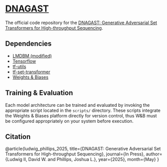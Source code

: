 # [DNAGAST]()

The official code repository for the [DNAGAST: Generative Adversarial Set Transformers for High-throughput Sequencing]().

## Dependencies

- [LMDBM (modified)](https://github.com/SirDavidLudwig/lmdb-python-dbm)
- [Tensorflow](https://www.tensorflow.org/)
- [tf-utils](https://github.com/DLii-Research/tf-utils)
- [tf-set-transformer](https://github.com/DLii-Research/tf-set-transformer)
- [Weights & Biases](https://wandb.ai)

## Training & Evaluation

Each model architecture can be trained and evaluated by invoking the appropriate script located in the `scripts/` directory. These scripts integrate the Weights & Biases platform directly for version control, thus W&B must be configured appropriately on your system before execution.

## Citation

@article{ludwig_phillips_2025,
    title={DNAGAST: Generative Adversarial Set Transformers for High-throughput Sequencing},
    journal={In Press},
    author={Ludwig II, David W. and Phillips, Joshua L.},
    year={2025},
    month={May}
}
